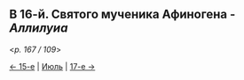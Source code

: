 
## В 16-й. Святого мученика Афиногена - *Аллилуиа*

<*p. 167 / 109*>

[← 15-е](07_15_MES.ru.md) | [Июль](README.md#16-й) | [17-е →](07_17_MES.ru.md)
